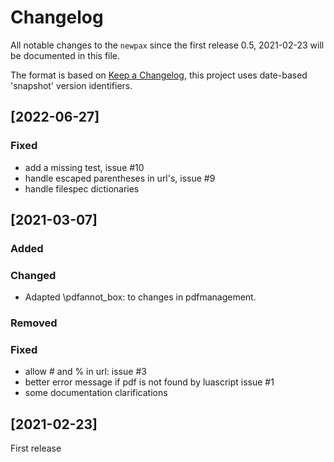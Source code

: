# Changelog
All notable changes to the `newpax`  since the 
first release 0.5, 2021-02-23 will be documented in this file.

The format is based on [Keep a Changelog](https://keepachangelog.com/en/1.0.0/),
this project uses date-based 'snapshot' version identifiers.

## [2022-06-27]

### Fixed 
 - add a missing test, issue #10
 - handle escaped parentheses in url's, issue #9
 - handle filespec dictionaries
 
## [2021-03-07]

### Added

### Changed
- Adapted \pdfannot_box: to changes in pdfmanagement.

### Removed
  
### Fixed
- allow # and % in url: issue #3
- better error message if pdf is not found by luascript issue #1  
- some documentation clarifications 

## [2021-02-23]

First release
